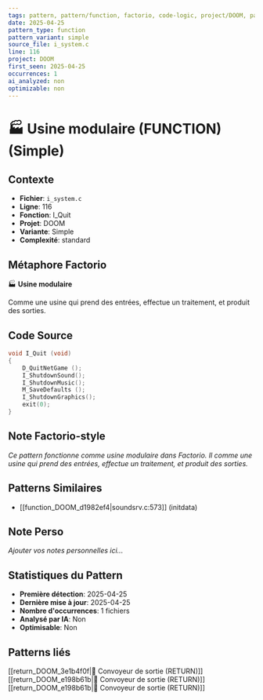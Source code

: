 ```yaml
---
tags: pattern, pattern/function, factorio, code-logic, project/DOOM, pattern/variant/simple
date: 2025-04-25
pattern_type: function
pattern_variant: simple
source_file: i_system.c
line: 116
project: DOOM
first_seen: 2025-04-25
occurrences: 1
ai_analyzed: non
optimizable: non
---
```


# 🏭 Usine modulaire (FUNCTION) (Simple)

## Contexte
- **Fichier**: `i_system.c`
- **Ligne**: 116
- **Fonction**: I_Quit
- **Projet**: DOOM
- **Variante**: Simple
- **Complexité**: standard

## Métaphore Factorio
🏭 **Usine modulaire**

Comme une usine qui prend des entrées, effectue un traitement, et produit des sorties.

## Code Source
```c
void I_Quit (void)
{
    D_QuitNetGame ();
    I_ShutdownSound();
    I_ShutdownMusic();
    M_SaveDefaults ();
    I_ShutdownGraphics();
    exit(0);
}
```

## Note Factorio-style
*Ce pattern fonctionne comme usine modulaire dans Factorio. Il comme une usine qui prend des entrées, effectue un traitement, et produit des sorties.*

## Patterns Similaires
- [[function_DOOM_d1982ef4|soundsrv.c:573]] (initdata)

## Note Perso
*Ajouter vos notes personnelles ici...*

## Statistiques du Pattern
- **Première détection**: 2025-04-25
- **Dernière mise à jour**: 2025-04-25
- **Nombre d'occurrences**: 1 fichiers
- **Analysé par IA**: Non
- **Optimisable**: Non

## Patterns liés
[[return_DOOM_3e1b4f0f|🚚 Convoyeur de sortie (RETURN)]]
[[return_DOOM_e198b61b|🚚 Convoyeur de sortie (RETURN)]]
[[return_DOOM_e198b61b|🚚 Convoyeur de sortie (RETURN)]]

